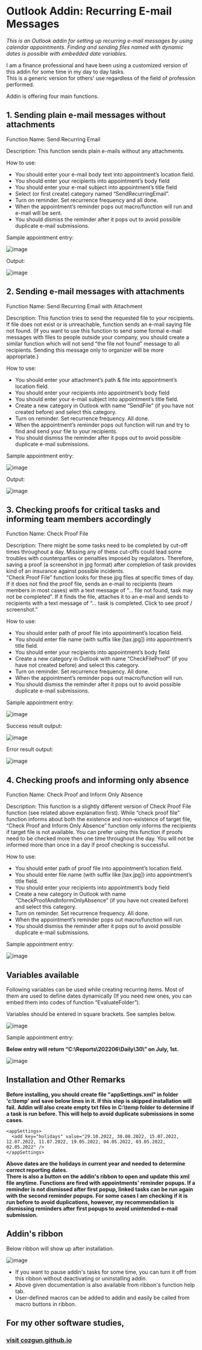 # Outlook Addin: Recurring E-mail Messages # 
*This is an Outlook addin for setting up recurring e-mail messages by using calendar appointments. 
Finding and sending files named with dynamic dates is possible with embedded date variables.*


I am a finance professional and have been using a customized version of this addin for some time in my day to day tasks.  
This is a generic version for others' use regardless of the field of profession performed. 

Addin is offering four main functions.  

## 1. Sending plain e-mail messages without attachments

Function Name: 
Send Recurring Email

Description:
This function sends plain e-mails without any attachments.  

How to use:
-	You should enter your e-mail body text into appointment’s location field.  
-	You should enter your recipients into appointment’s body field
-	You should enter your e-mail subject into appointment’s title field
-	Select (or first create) category named “SendRecurringEmail”.
-	Turn on reminder.  Set recurrence frequency and all done.
-	When the appointment’s reminder pops out macro/function will run and e-mail will be sent.
-	You should dismiss the reminder after it pops out to avoid possible duplicate e-mail submissions. 

Sample appointment entry:

![image](https://user-images.githubusercontent.com/59412630/178556239-4d1cbcd3-661c-45e3-b6cf-8ee256cc3b2d.png)

Output:

![image](https://user-images.githubusercontent.com/59412630/180506969-5472d51d-3db6-4082-b8c6-44b1b111e5a5.png)


## 2. Sending e-mail messages with attachments
Function Name: 
Send Recurring Email with Attachment

Description:
This function tries to send the requested file to your recipients.  
If file does not exist or is unreachable, function sends an e-mail saying file not found.  (If you want to use this function to send some formal e-mail messages with files to people outside your company, you should create a similar function which will not send “the file not found” message to all recipients.  Sending this message only to organizer will be more appropriate.) 

How to use:
-	You should enter your attachment’s path & file into appointment’s location field.  
-	You should enter your recipients into appointment’s body field
-	You should enter your e-mail subject into appointment’s title field.
-	Create a new category in Outlook with name “SendFile” (if you have not created before) and select this category.
-	Turn on reminder.  Set recurrence frequency.  All done.
-	When the appointment’s reminder pops out function will run and try to find and send your file to your recipients.
-	You should dismiss the reminder after it pops out to avoid possible duplicate e-mail submissions. 

Sample appointment entry:

![image](https://user-images.githubusercontent.com/59412630/178555866-86e45aab-ce97-4ef7-95c3-d4e2086ce633.png)


Output:

![image](https://user-images.githubusercontent.com/59412630/180511337-5ec735a4-001d-4486-a3cf-14a524db9cd7.png)


## 3. Checking proofs for critical tasks and informing team members accordingly
Function Name: 
Check Proof File

Description:
There might be some tasks need to be completed by cut-off times throughout a day.  Missing any of these cut-offs could lead some troubles with counterparties or penalties imposed by regulators.  Therefore, saving a proof (a screenshot in jpg format) after completion of task provides kind of an insurance against possible incidents.  
“Check Proof File” function looks for these jpg files at specific times of day.  If it does not find the proof file, sends an e-mail to recipients (team members in most cases) with a text message of “… file not found, task may not be completed”. 
If it finds the file, attaches it to an e-mail and sends to recipients with a text message of “… task is completed.  Click to see proof / screenshot.” 

How to use:
-	You should enter path of proof file into appointment’s location field.  
-	You should enter file name (with suffix like [tax.jpg]) into appointment’s title field.
-	You should enter your recipients into appointment’s body field
-	Create a new category in Outlook with name “CheckFileProof” (if you have not created before) and select this category.
-	Turn on reminder.  Set recurrence frequency.  All done.
- When the appointment’s reminder pops out macro/function will run.
-	You should dismiss the reminder after it pops out to avoid possible duplicate e-mail submissions. 

Sample appointment entry:

![image](https://user-images.githubusercontent.com/59412630/178557948-40af6492-79b2-48b4-b397-6c8258385135.png)

Success result output:

![image](https://user-images.githubusercontent.com/59412630/180516051-1b736a0d-5d69-4344-8f7b-8f8a310e8311.png)


Error result output:

![image](https://user-images.githubusercontent.com/59412630/180516289-61cfc10a-f0a5-4f61-a4f2-371b461124e4.png)



## 4. Checking proofs and informing only absence
Function Name: 
Check Proof and Inform Only Absence

Description:
This function is a slightly different version of Check Proof File function (see related above explanation first).  While “check proof file” function informs about both the existence and non-existence of target file, “Check Proof and Inform Only Absence” function only informs the recipients if target file is not available.  You can prefer using this function if proofs need to be checked more then one time throughout the day.  You will not be informed more than once in a day if proof checking is successful.  

How to use:
-	You should enter path of proof file into appointment’s location field.  
-	You should enter file name (with suffix like [tax.jpg]) into appointment’s title field.
-	You should enter your recipients into appointment’s body field
-	Create a new category in Outlook with name “CheckProofAndInformOnlyAbsence” (if you have not created before) and select this category.
-	Turn on reminder.  Set recurrence frequency.  All done.
-	When the appointment’s reminder pops out macro/function will run.
-	You should dismiss the reminder after it pops out to avoid possible duplicate e-mail submissions. 

Sample appointment entry:

![image](https://user-images.githubusercontent.com/59412630/178557812-ca0607c2-f377-4a1c-bae6-30625c3282d5.png)

## Variables available

Following variables can be used while creating recurring items.  Most of them are used to define dates dynamically (If you need new ones, you can embed them into codes of function “EvaluateFolder”).

Variables should be entered in square brackets.  See samples below.

![image](https://user-images.githubusercontent.com/59412630/178559920-07ce832c-ae26-4c85-9f66-580ad83607c4.png)	

Sample appointment entry:

**Below entry will return “C:\Reports\202206\Daily\30\” on July, 1st.**

![image](https://user-images.githubusercontent.com/59412630/178559467-adfdb6af-cddb-46e4-9fab-a00c598f874a.png)

 
## Installation and Other Remarks
**Before installing, you should create file "appSettings.xml" in folder 'c:\temp' and save below lines in it.  If this step is skipped installation will fail.**
**Addin will also create empty txt files in C:\temp folder to determine if a task is run before.  This will help to avoid duplicate submissions in some cases.** 
  ```
<appSettings>
    <add key="holidays" value="29.10.2022, 30.08.2022, 15.07.2022, 12.07.2022, 11.07.2022, 19.05.2022, 04.05.2022, 03.05.2022, 02.05.2022" />
  </appSettings>
  ```
**Above dates are the holidays in current year and needed to determine correct reporting dates.**  
**There is also a button on the addin's ribbon to open and update this xml file anytime.**
**Functions are fired with appointments' reminder popups.  If a reminder is not dismissed after first popup, linked tasks can be run again with the second reminder popups.  For some cases I am checking if it is run before to avoid duplications, however, my recommendation is dismissing reminders after first popups to avoid unintended e-mail submission.**

## Addin's ribbon
Below ribbon will show up after installation.

![image](https://user-images.githubusercontent.com/59412630/178563039-189b42d4-2039-4256-a07b-80a7d54849fa.png)

- If you want to pause addin's tasks for some time, you can turn it off from this ribbon without deactivating or uninstalling addin.  
- Above given documentation is also available from ribbon's function help tab.
- User-defined macros can be added to addin and easily be called from macro buttons in ribbon.


## For my other software studies, 
### [visit cozgun.github.io](https://cozgun.github.io)
